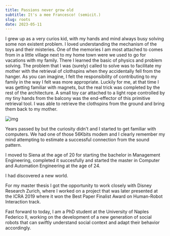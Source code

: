 ```yaml
---
title: Passions never grow old
subtitle: It's a mee Francesco! (semicit.)
slug: roots
date: 2023-05-11
---
```



I grew up as a very curios kid, with my hands and mind always busy solving some non existent problem.
I loved understanding the mechanism of the toys and their misteries.
One of the memories I am most attached to comes from in a little village next to my home town were we used to go for vacations with my family.
There I learned the basic of physics and problem solving.
The problem that I was (surely) called to solve was to facilitate my mother with the retrieval of clothspins when they accidentally fell from the hanger.
As you can imagine, I felt the responsibility of contributing to my family in the way I felt was more appropriate.
Luckily for me, at that time I was getting familiar with magnets, but the real trick was completed by the rest of the architecture.
A small toy car attached to a light rope controlled by my tiny hands from the balcony was the end-effector of this primitive retrieval tool.
I was able to retrieve the clothspins from the ground and bring them back to my mother.

![img](https://images.pexels.com/photos/35967/mini-cooper-auto-model-vehicle.jpg?cs=srgb&dl=pexels-pixabay-35967.jpg)

Years passed by but the curiosity didn't and I started to get familiar with computers.
We had one of those 56Kbits modem and I clearly remember my mind attempting to estimate a successful connection from the sound pattern.

I moved to Siena at the age of 20 for starting the bachelor in Management Engineering, completed it succesfully and started the master in Computer and Automation Engineering at the age of 24.

I had discovered a new world.

For my master thesis I got the opportunity to work closely with Disney Research Zurich, where I worked on a project that was later presented at the ICRA 2019 where it won the Best Paper Finalist Award on Human-Robot Interaction track.


Fast forward to today, I am a PhD student at the University of Naples Federico II, working on the development of a new generation of social robots that can swiftly understand social context and adapt their behavior accordingly.

